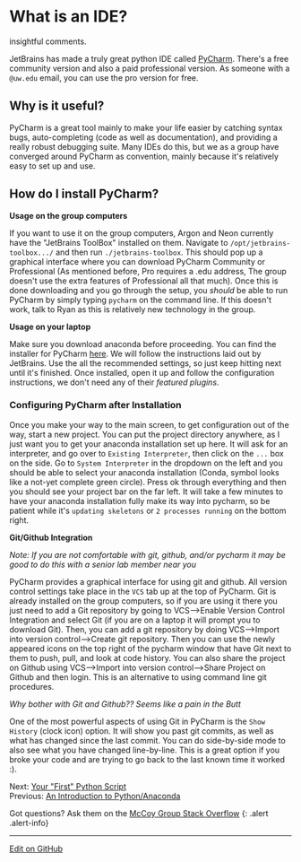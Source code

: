 # What is an IDE?

insightful comments.

JetBrains has made a truly great python IDE called [PyCharm](https://www.jetbrains.com/pycharm/).
There's a free community version and also a paid professional version. As someone with a `@uw.edu` email, you can use the pro version for free.

## Why is it useful?

PyCharm is a great tool mainly to make your life easier by catching syntax bugs, auto-completing (code as well as documentation), and providing a really robust debugging suite. Many IDEs do this, but we as a group have converged around PyCharm as convention, mainly because it's relatively easy to set up and use.

## How do I install PyCharm?

**Usage on the group computers**

If you want to use it on the group computers, Argon and Neon currently have the "JetBrains ToolBox" installed on them. Navigate to `/opt/jetbrains-toolbox.../` and then run `./jetbrains-toolbox`. This should pop up a graphical interface where you can download PyCharm Community or Professional (As mentioned before, Pro requires a .edu address, The group doesn't use the extra features of Professional all that much). Once this is done downloading and you go through the setup, you _should_ be able to run PyCharm by simply typing `pycharm` on the command line.  If this doesn't work, talk to Ryan as this is relatively new technology in the group.

**Usage on your laptop**

Make sure you download anaconda before proceeding. You can find the installer for PyCharm [here](https://www.jetbrains.com/pycharm/). We will follow the instructions laid out by JetBrains. Use the all the recommended settings, so just keep hitting next until it's finished. Once installed, open it up and follow the configuration instructions, we don't need any of their _featured plugins_.


### Configuring PyCharm after Installation

Once you make your way to the main screen, to get configuration out of the way, start a new project.  You can put the project directory anywhere, as I just want you to get your anaconda installation set up here. It will ask for an interpreter, and go over to `Existing Interpreter`, then click on the `...` box on the side.  Go to `System Interpreter` in the dropdown on the left and you should be able to select your anaconda installation (Conda, symbol looks like a not-yet complete green circle). Press ok through everything and then you should see your project bar on the far left. It will take a few minutes to have your anaconda installation fully make its way into pycharm, so be patient while it's `updating skeletons` or `2 processes running` on the bottom right.

**Git/Github Integration**

_Note: If you are not comfortable with git, github, and/or pycharm it may be good to do this with a senior lab member near you_

PyCharm provides a graphical interface for using git and github.  All version control settings take place in the `VCS` tab up at the top of PyCharm.  Git is already installed on the group computers, so if you are using it there you just need to add a Git repository by going to VCS-->Enable Version Control Integration and select Git (if you are on a laptop it will prompt you to download Git).  Then, you can add a git repository by doing VCS-->Import into version control-->Create git repository.  Then you can use the newly appeared icons on the top right of the pycharm window that have Git next to them to push, pull, and look at code history. You can also share the project on Github using VCS-->Import into version control-->Share Project on Github and then login.  This is an alternative to using command line git procedures.  

_Why bother with Git and Github?? Seems like a pain in the Butt_

One of the most powerful aspects of using Git in PyCharm is the `Show History` (clock icon) option.  It will show you past git commits, as well as what has changed since the last commit.  You can do side-by-side mode to also see what you have changed line-by-line.  This is a great option if you broke your code and are trying to go back to the last known time it worked :).

<span class="text-muted">Next:</span>
 [Your "First" Python Script](FirstPythonScript.md)<br/>
<span class="text-muted">Previous:</span>
 [An Introduction to Python/Anaconda](IntroToPython.md)
 
 Got questions? Ask them on the [McCoy Group Stack Overflow](https://stackoverflow.com/c/mccoygroup/questions/ask)
{: .alert .alert-info}

---
[Edit on GitHub <i class="fab fa-github" aria-hidden="true"></i>](https://github.com/McCoyGroup/References/edit/gh-pages/McCoy%20Group%20Code%20Academy/GettingStarted/IntroToIDEs.md)
